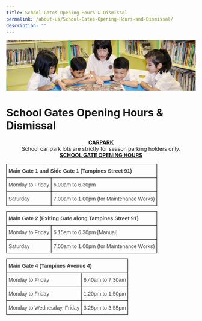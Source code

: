 ```yaml
---
title: School Gates Opening Hours & Dismissal
permalink: /about-us/School-Gates-Opening-Hours-and-Dismissal/
description: ""
---
```

![](/images/banner.gif)

School Gates Opening Hours & Dismissal
======================================


<center> <u><b>CARPARK</b></u> </center>


<center> School car park lots are strictly for season parking holders only. </center>



<center> <u><b>SCHOOL GATE OPENING HOURS</b></u> </center>

<style type="text/css">
.tg  {border-collapse:collapse;border-spacing:0;}
.tg td{border-color:black;border-style:solid;border-width:1px;font-family:Arial, sans-serif;font-size:14px;
  overflow:hidden;padding:10px 5px;word-break:normal;}
.tg th{border-color:black;border-style:solid;border-width:1px;font-family:Arial, sans-serif;font-size:14px;
  font-weight:normal;overflow:hidden;padding:10px 5px;word-break:normal;}
.tg .tg-6b69{color:#454545;font-weight:bold;text-align:left;vertical-align:top}
.tg .tg-que8{color:#454545;text-align:left;vertical-align:top}
</style>
<table class="tg">
<thead>
  <tr>
    <th class="tg-6b69" colspan="2">Main Gate 1 and Side Gate 1 (Tampines Street 91)</th>
  </tr>
</thead>
<tbody>
  <tr>
    <td class="tg-que8">Monday to Friday</td>
    <td class="tg-que8">6.00am to 6.30pm</td>
  </tr>
  <tr>
    <td class="tg-que8">Saturday</td>
    <td class="tg-que8">7.00am to 1.00pm (for Maintenance Works) </td>
  </tr>
</tbody>
</table>


<style type="text/css">
.tg  {border-collapse:collapse;border-spacing:0;}
.tg td{border-color:black;border-style:solid;border-width:1px;font-family:Arial, sans-serif;font-size:14px;
  overflow:hidden;padding:10px 5px;word-break:normal;}
.tg th{border-color:black;border-style:solid;border-width:1px;font-family:Arial, sans-serif;font-size:14px;
  font-weight:normal;overflow:hidden;padding:10px 5px;word-break:normal;}
.tg .tg-6b69{color:#454545;font-weight:bold;text-align:left;vertical-align:top}
.tg .tg-que8{color:#454545;text-align:left;vertical-align:top}
</style>
<table class="tg">
<thead>
  <tr>
    <th class="tg-6b69" colspan="2">Main Gate 2 (Exiting Gate along Tampines Street 91)</th>
  </tr>
</thead>
<tbody>
  <tr>
    <td class="tg-que8">Monday to Friday</td>
    <td class="tg-que8">6.15am to 6.30pm [Manual]</td>
  </tr>
  <tr>
    <td class="tg-que8">Saturday</td>
    <td class="tg-que8">7.00am to 1.00pm (for Maintenance Works) </td>
  </tr>
</tbody>
</table>


<style type="text/css">
.tg  {border-collapse:collapse;border-spacing:0;}
.tg td{border-color:black;border-style:solid;border-width:1px;font-family:Arial, sans-serif;font-size:14px;
  overflow:hidden;padding:10px 5px;word-break:normal;}
.tg th{border-color:black;border-style:solid;border-width:1px;font-family:Arial, sans-serif;font-size:14px;
  font-weight:normal;overflow:hidden;padding:10px 5px;word-break:normal;}
.tg .tg-6b69{color:#454545;font-weight:bold;text-align:left;vertical-align:top}
.tg .tg-que8{color:#454545;text-align:left;vertical-align:top}
</style>
<table class="tg">
<thead>
  <tr>
    <th class="tg-6b69" colspan="2">Main Gate 4 (Tampines Avenue 4)</th>
  </tr>
</thead>
<tbody>
  <tr>
    <td class="tg-que8">Monday to Friday</td>
    <td class="tg-que8">6.40am to 7.30am</td>
  </tr>
  <tr>
    <td class="tg-que8">Monday to Friday</td>
    <td class="tg-que8">1.20pm to 1.50pm </td>
  </tr>
  <tr>
    <td class="tg-que8">Monday to Wednesday, Friday</td>
    <td class="tg-que8">3.25pm to 3.55pm</td>
  </tr>
</tbody>
</table>